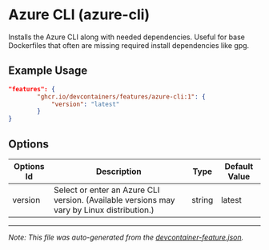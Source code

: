 
# Azure CLI (azure-cli)

Installs the Azure CLI along with needed dependencies. Useful for base Dockerfiles that often are missing required install dependencies like gpg.

## Example Usage

```json
"features": {
        "ghcr.io/devcontainers/features/azure-cli:1": {
            "version": "latest"
        }
}
```

## Options

| Options Id | Description | Type | Default Value |
|-----|-----|-----|-----|
| version | Select or enter an Azure CLI version. (Available versions may vary by Linux distribution.) | string | latest |

---

_Note: This file was auto-generated from the [devcontainer-feature.json](https://github.com/devcontainers/features/blob/main/src/azure-cli/devcontainer-feature.json)._
